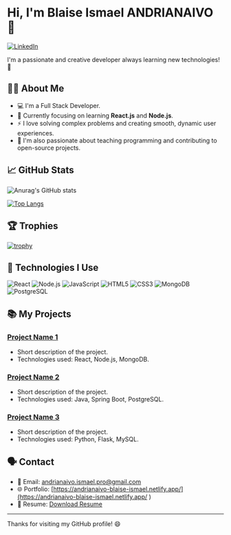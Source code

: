 # Hi, I'm Blaise Ismael ANDRIANAIVO 👋

[![LinkedIn](https://img.shields.io/badge/LinkedIn-%230077B5.svg?&style=flat&logo=linkedin&logoColor=white)](www.linkedin.com/in/blaise-ismael-andrianaivo-84347b354
)

I'm a passionate and creative developer always learning new technologies! 🚀

## 👨‍💻 About Me
- 💻 I'm a Full Stack Developer.
- 🌱 Currently focusing on learning **React.js** and **Node.js**.
- ⚡ I love solving complex problems and creating smooth, dynamic user experiences.
- 🏫 I'm also passionate about teaching programming and contributing to open-source projects.

## 📈 GitHub Stats

<!-- GitHub stats with dynamic badge -->
![Anurag's GitHub stats](https://github-readme-stats.vercel.app/api?username=YourUsername&show_icons=true&theme=radical)

<!-- Top Languages -->
[![Top Langs](https://github-readme-stats.vercel.app/api/top-langs/?username=YourUsername&layout=compact&theme=radical)](https://github.com/anuraghazra/github-readme-stats)

## 🏆 Trophies

<!-- Profile trophies with GitHub Profile Trophy -->
[![trophy](https://github-profile-trophy.vercel.app/?username=YourUsername&theme=radical)](https://github.com/ryo-ma/github-profile-trophy)

## 🔧 Technologies I Use

![React](https://img.shields.io/badge/-React-61DAFB?style=flat&logo=react&logoColor=white)
![Node.js](https://img.shields.io/badge/-Node.js-339933?style=flat&logo=node.js&logoColor=white)
![JavaScript](https://img.shields.io/badge/-JavaScript-F7DF1E?style=flat&logo=javascript&logoColor=black)
![HTML5](https://img.shields.io/badge/-HTML5-E34F26?style=flat&logo=html5&logoColor=white)
![CSS3](https://img.shields.io/badge/-CSS3-1572B6?style=flat&logo=css3&logoColor=white)
![MongoDB](https://img.shields.io/badge/-MongoDB-47A248?style=flat&logo=mongodb&logoColor=white)
![PostgreSQL](https://img.shields.io/badge/-PostgreSQL-336791?style=flat&logo=postgresql&logoColor=white)

## 📚 My Projects

### [Project Name 1](project-link)
- Short description of the project. 
- Technologies used: React, Node.js, MongoDB.

### [Project Name 2](project-link)
- Short description of the project.
- Technologies used: Java, Spring Boot, PostgreSQL.

### [Project Name 3](project-link)
- Short description of the project.
- Technologies used: Python, Flask, MySQL.

## 🗣️ Contact

- 📧 Email: [andrianaivo.ismael.pro@gmail.com](mailto:andrianaivo.ismael.pro@gmail.com)
- 🌐 Portfolio: [https://andrianaivo-blaise-ismael.netlify.app/](https://andrianaivo-blaise-ismael.netlify.app/ )
- 📜 Resume: [Download Resume](https://your-portfolio.com/resume)

---

Thanks for visiting my GitHub profile! 😄
